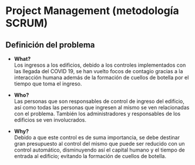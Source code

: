 # Project Management (metodología SCRUM)

## Definición del problema
- **What?**  
Los ingresos a los edificios, debido a los controles implementados con las llegada del COVID 19, se han vuelto focos de contagio gracias a la interacción humana además de la formación de cuellos de botella por el tiempo que toma el ingreso.

- **Who?**  
Las personas que son responsables de control de ingreso del edificio, así como todas las personas que ingresen al mismo se ven relacionadas con el problema. También los administradores y responsables de los edificios se ven involucrados.

- **Why?**  
Debido a que este control es de suma importancia, se debe destinar gran presupuesto al control del mismo que puede ser reducido con un control automático, disminuyendo así el capital humano y el tiempo de entrada al edificio; evitando la formación de cuellos de botella.

